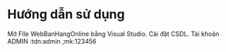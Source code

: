 # Hướng dẫn sử dụng
Mở FIle WebBanHangOnline bằng Visual Studio.
Cài đặt CSDL.
Tài khoản ADMIN :tdn:admin ;mk:123456


